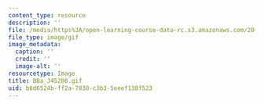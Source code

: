 ```yaml
---
content_type: resource
description: ''
file: /media/https%3A/open-learning-course-data-rc.s3.amazonaws.com/20-020-introduction-to-biological-engineering-design-spring-2009/b6d6524bff2a7838c3b35eeef138f523_BBa_J45200.gif
file_type: image/gif
image_metadata:
  caption: ''
  credit: ''
  image-alt: ''
resourcetype: Image
title: BBa_J45200.gif
uid: b6d6524b-ff2a-7838-c3b3-5eeef138f523
---
```

